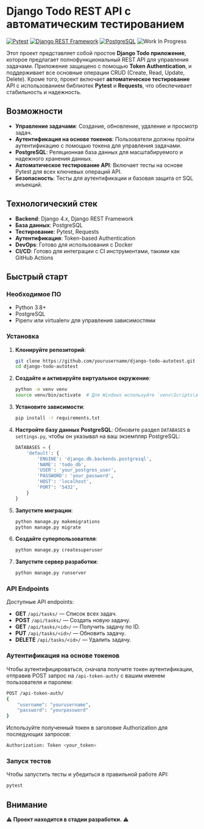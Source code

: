 # Django Todo REST API с автоматическим тестированием
[![Pytest](https://img.shields.io/badge/Tested%20with-Pytest-blue.svg)](https://docs.pytest.org/)
[![Django REST Framework](https://img.shields.io/badge/Django-REST%20Framework-green.svg)](https://www.django-rest-framework.org/)
[![PostgreSQL](https://img.shields.io/badge/Database-PostgreSQL-blue.svg)](https://www.postgresql.org/)
![Work In Progress](https://img.shields.io/badge/Work%20In%20Progress-orange?style=flat-square)

Этот проект представляет собой простое **Django Todo приложение**, которое предлагает полнофункциональный REST API для управления задачами. Приложение защищено с помощью **Token Authentication**, и поддерживает все основные операции CRUD (Create, Read, Update, Delete). Кроме того, проект включает **автоматическое тестирование** API с использованием библиотек **Pytest** и **Requests**, что обеспечивает стабильность и надежность.

## Возможности
- **Управление задачами**: Создание, обновление, удаление и просмотр задач.
- **Аутентификация на основе токенов**: Пользователи должны пройти аутентификацию с помощью токена для управления задачами.
- **PostgreSQL**: Реляционная база данных для масштабируемого и надежного хранения данных.
- **Автоматическое тестирование API**: Включает тесты на основе Pytest для всех ключевых операций API.
- **Безопасность**: Тесты для аутентификации и базовая защита от SQL инъекций.

## Технологический стек
- **Backend**: Django 4.x, Django REST Framework
- **База данных**: PostgreSQL
- **Тестирование**: Pytest, Requests
- **Аутентификация**: Token-based Authentication
- **DevOps**: Готово для использования с Docker
- **CI/CD**: Готово для интеграции с CI инструментами, такими как GitHub Actions

## Быстрый старт

### Необходимое ПО
- Python 3.8+
- PostgreSQL
- Pipenv или virtualenv для управления зависимостями

### Установка

1. **Клонируйте репозиторий**:
    ```bash
    git clone https://github.com/yourusername/django-todo-autotest.git
    cd django-todo-autotest
    ```

2. **Создайте и активируйте виртуальное окружение**:
    ```bash
    python -m venv venv
    source venv/bin/activate  # Для Windows используйте `venv\Scripts\activate`
    ```

3. **Установите зависимости**:
    ```bash
    pip install -r requirements.txt
    ```

4. **Настройте базу данных PostgreSQL**:
    Обновите раздел `DATABASES` в `settings.py`, чтобы он указывал на ваш экземпляр PostgreSQL:
    ```python
    DATABASES = {
        'default': {
            'ENGINE': 'django.db.backends.postgresql',
            'NAME': 'todo_db',
            'USER': 'your_postgres_user',
            'PASSWORD': 'your_password',
            'HOST': 'localhost',
            'PORT': '5432',
        }
    }
    ```

5. **Запустите миграции**:
    ```bash
    python manage.py makemigrations
    python manage.py migrate
    ```

6. **Создайте суперпользователя**:
    ```bash
    python manage.py createsuperuser
    ```

7. **Запустите сервер разработки**:
    ```bash
    python manage.py runserver
    ```

### API Endpoints

Доступные API endpoints:
- **GET** `/api/tasks/` — Список всех задач.
- **POST** `/api/tasks/` — Создать новую задачу.
- **GET** `/api/tasks/<id>/` — Получить задачу по ID.
- **PUT** `/api/tasks/<id>/` — Обновить задачу.
- **DELETE** `/api/tasks/<id>/` — Удалить задачу.

### Аутентификация на основе токенов

Чтобы аутентифицироваться, сначала получите токен аутентификации, отправив POST запрос на `/api-token-auth/` с вашим именем пользователя и паролем:
```bash
POST /api-token-auth/
{
    "username": "yourusername",
    "password": "yourpassword"
}
```

Используйте полученный токен в заголовке Authorization для последующих запросов:
```bash
Authorization: Token <your_token>
```

###  Запуск тестов
Чтобы запустить тесты и убедиться в правильной работе API:
```bash
pytest
```

## Внимание

⚠️ **Проект находится в стадии разработки.** ⚠️
